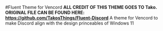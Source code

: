 #Fluent Theme for Vencord
**ALL CREDIT OF THIS THEME GOES TO Tako. ORIGINAL FILE CAN BE FOUND HERE: https://github.com/TakosThings/Fluent-Discord**
A theme for Vencord to make Discord align with the design princeables of Windows 11
